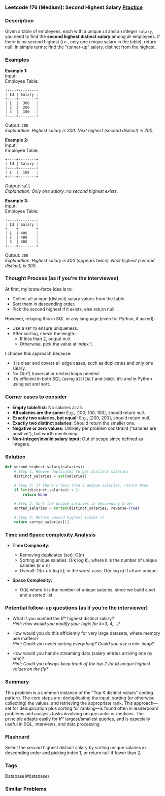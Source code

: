 ### Leetcode 176 (Medium): Second Highest Salary [Practice](https://leetcode.com/problems/second-highest-salary)

### Description  
Given a table of employees, each with a unique `id` and an integer `salary`, you need to find the **second highest distinct salary** among all employees. If there is no second highest (i.e., only one unique salary in the table), return null. In simple terms: find the "runner-up" salary, distinct from the highest.

### Examples  

**Example 1:**  
Input:  
Employee Table:  
```
+----+--------+
| Id | Salary |
+----+--------+
| 1  |  300   |
| 2  |  200   |
| 3  |  100   |
+----+--------+
```
Output: `200`  
*Explanation: Highest salary is 300. Next highest (second distinct) is 200.*

**Example 2:**  
Input:  
Employee Table:  
```
+----+--------+
| Id | Salary |
+----+--------+
| 1  |  100   |
+----+--------+
```
Output: `null`  
*Explanation: Only one salary; no second highest exists.*

**Example 3:**  
Input:  
Employee Table:  
```
+----+--------+
| Id | Salary |
+----+--------+
| 1  | 400    |
| 2  | 400    |
| 3  | 300    |
+----+--------+
```
Output: `300`  
*Explanation: Highest salary is 400 (appears twice). Next highest (second distinct) is 300.*

### Thought Process (as if you’re the interviewee)  
At first, my brute-force idea is to:
- Collect all unique (distinct) salary values from the table.
- Sort them in descending order.
- Pick the second highest if it exists, else return null.

However, relaying this in SQL or any language (even for Python, if asked):
- Use a `SET` to ensure uniqueness.
- After sorting, check the length:
    - If less than 2, output null.
    - Otherwise, pick the value at index 1.

I choose this approach because:
- It is clear and covers all edge cases, such as duplicates and only one salary.
- No O(n²) traversal or nested loops needed.
- It’s efficient in both SQL (using `DISTINCT` and `ORDER BY`) and in Python using set and sort.

### Corner cases to consider  
- **Empty table/list:** No salaries at all.
- **All salaries are the same:** E.g., [100, 100, 100], should return null.
- **Exactly two salaries, but equal:** E.g., [200, 200], should return null.
- **Exactly two distinct salaries:** Should return the smaller one.
- **Negative or zero values:** Unlikely per problem constraint (“salaries are positive”), but worth mentioning.
- **Non-integer/invalid salary input:** Out of scope since defined as integers.

### Solution

```python
def second_highest_salary(salaries):
    # Step 1: Remove duplicates to get distinct salaries
    distinct_salaries = set(salaries)
    
    # Step 2: If there's less than 2 unique salaries, return None
    if len(distinct_salaries) < 2:
        return None
    
    # Step 3: Sort the unique salaries in descending order
    sorted_salaries = sorted(distinct_salaries, reverse=True)
    
    # Step 4: Return second highest (index 1)
    return sorted_salaries[1]
```

### Time and Space complexity Analysis  

- **Time Complexity:**  
  - Removing duplicates (set): O(n)
  - Sorting unique salaries: O(k log k), where k is the number of unique salaries (k ≤ n)
  - Overall: O(n + k log k); in the worst case, O(n log n) if all are unique.

- **Space Complexity:**  
  - O(k) where k is the number of unique salaries, since we build a set and a sorted list.

### Potential follow-up questions (as if you’re the interviewer)  

- What if you wanted the kᵗʰ highest distinct salary?  
  *Hint: How would you modify your logic for k=3, 4, ...?*

- How would you do this efficiently for very large datasets, where memory use matters?  
  *Hint: Could you avoid sorting everything? Could you use a min-heap?*

- How would you handle streaming data (salary entries arriving one by one)?  
  *Hint: Could you always keep track of the top 2 (or k) unique highest values on the fly?*

### Summary
This problem is a common instance of the "Top K distinct values" coding pattern. The core steps are: deduplicating the input, sorting (or otherwise collecting) the values, and retrieving the appropriate rank. This approach—set for deduplication plus sorting for ranking—is found often in leaderboard problems and analysis tasks involving unique ranks or medians. The principle adapts easily for kᵗʰ largest/smallest queries, and is especially useful in SQL, interviews, and data processing.


### Flashcard
Select the second highest distinct salary by sorting unique salaries in descending order and picking index 1, or return null if fewer than 2.

### Tags
Database(#database)

### Similar Problems

